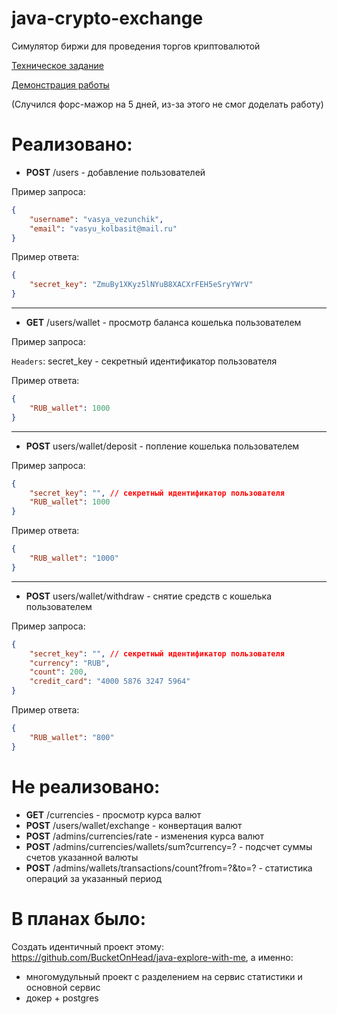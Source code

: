 # java-crypto-exchange
Симулятор биржи для проведения торгов криптовалютой

[Техническое задание](./.readme/Technical%20specification.txt)

[Демонстрация работы](./.readme/demo.mp4)

(Случился форс-мажор на 5 дней, из-за этого не смог доделать работу)

# Реализовано:
* **POST** /users - добавление пользователей

Пример запроса:
```JSON
{
    "username": "vasya_vezunchik",
    "email": "vasyu_kolbasit@mail.ru"
}
```

Пример ответа:
```JSON
{
    "secret_key": "ZmuBy1XKyz5lNYuB8XACXrFEH5eSryYWrV"
}
```
---
* **GET** /users/wallet - просмотр баланса кошелька пользователем

Пример запроса:

`Headers`: secret_key - секретный идентификатор пользователя

Пример ответа:
```JSON
{
    "RUB_wallet": 1000
}
```
---
* **POST** users/wallet/deposit - попление кошелька пользователем

Пример запроса:
```JSON
{
    "secret_key": "", // секретный идентификатор пользователя
    "RUB_wallet": 1000
}
```

Пример ответа:
```JSON
{
    "RUB_wallet": "1000"
}
```
---
* **POST** users/wallet/withdraw - снятие средств с кошелька пользователем

Пример запроса:
```JSON
{
    "secret_key": "", // секретный идентификатор пользователя
    "currency": "RUB",
    "count": 200,
    "credit_card": "4000 5876 3247 5964"
}
```

Пример ответа:
```JSON
{
    "RUB_wallet": "800"
}
```
# Не реализовано:
* **GET** /currencies - просмотр курса валют
* **POST** /users/wallet/exchange - конвертация валют
* **POST** /admins/currencies/rate - изменения курса валют
* **POST** /admins/currencies/wallets/sum?currency=? - подсчет суммы счетов указанной валюты
* **POST** /admins/wallets/transactions/count?from=?&to=? - статистика операций за указанный период

# В планах было:
Создать идентичный проект этому: https://github.com/BucketOnHead/java-explore-with-me, а именно:
* многомудульный проект с разделением на сервис статистики и основной сервис
* докер + postgres
